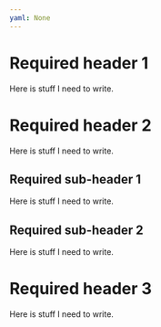 ```yaml
---
yaml: None
---
```


# **Required header 1**

Here is stuff I need to write.

# Required header 2

Here is stuff I need to write.

## Required sub-header 1

Here is stuff I need to write.

## Required sub-header 2

Here is stuff I need to write.

# Required header 3

Here is stuff I need to write.
